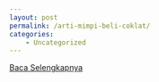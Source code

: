 ```yaml
---
layout: post
permalink: /arti-mimpi-beli-coklat/
categories:
    - Uncategorized
---
```


[Baca Selengkapnya](/01)